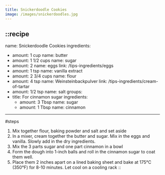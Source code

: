 ```yaml
---
title: Snickerdoodle Cookies
image: /images/snickerdoodles.jpg
---
```


::recipe
---
name: Snickerdoodle Cookies
ingredients:
  - amount: 1 cup
    name: butter
  - amount: 1 1/2 cups
    name: sugar
  - amount: 2 
    name: eggs
    link: /tips-ingredients/eggs 
  - amount: 1 tsp
    name: vanilla extract  
  - amount: 2 3/4 cups
    name: flour
  - amount: 4 tsp
    name: Weinsteinbackpulver
    link: /tips-ingredients/cream-of-tartar
  - amount: 1/2 tsp
    name: salt
groups:
  - title: For cinnamon sugar
    ingredients:
    - amount: 3 Tbsp
      name: sugar
    - amount: 1 Tbsp
      name: cinnamon
---

#steps
1. Mix together flour, baking powder and salt and set aside
2. In a mixer, cream together the butter and sugar. Mix in the eggs and vanilla. Slowly add in the dry ingredients.
3. Mix the 3 parts sugar and one part cinnamon in a bowl
4. Form the dough into 1-inch balls and roll in the cinnamon sugar to coat them well.
5. Place them 2 inches apart on a lined baking sheet and bake at 175°C (350°F) for 8-10 minutes. Let cool on a cooling rack
::


